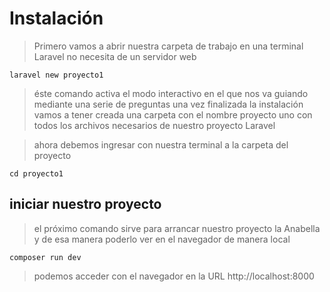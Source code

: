 # Instalación

> Primero vamos a abrir nuestra carpeta de trabajo en una terminal
> Laravel no necesita de un servidor web  

    laravel new proyecto1  

> éste comando activa el modo interactivo en el que nos va guiando mediante una serie de preguntas
> una vez finalizada la instalación vamos a tener creada una carpeta con el nombre proyecto uno con todos los archivos necesarios de nuestro proyecto Laravel

> ahora debemos ingresar con nuestra terminal a la carpeta del proyecto

    cd proyecto1

## iniciar nuestro proyecto

> el próximo comando sirve para arrancar nuestro proyecto la Anabella y de esa manera poderlo ver en el navegador de manera local

    composer run dev  

> podemos acceder con el navegador en la URL http://localhost:8000 












